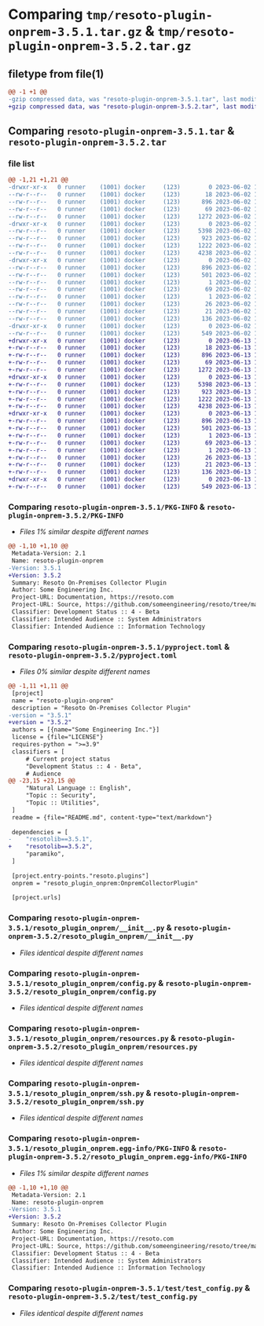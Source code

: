 # Comparing `tmp/resoto-plugin-onprem-3.5.1.tar.gz` & `tmp/resoto-plugin-onprem-3.5.2.tar.gz`

## filetype from file(1)

```diff
@@ -1 +1 @@
-gzip compressed data, was "resoto-plugin-onprem-3.5.1.tar", last modified: Fri Jun  2 14:48:44 2023, max compression
+gzip compressed data, was "resoto-plugin-onprem-3.5.2.tar", last modified: Tue Jun 13 13:05:46 2023, max compression
```

## Comparing `resoto-plugin-onprem-3.5.1.tar` & `resoto-plugin-onprem-3.5.2.tar`

### file list

```diff
@@ -1,21 +1,21 @@
-drwxr-xr-x   0 runner    (1001) docker     (123)        0 2023-06-02 14:48:44.068211 resoto-plugin-onprem-3.5.1/
--rw-r--r--   0 runner    (1001) docker     (123)       18 2023-06-02 14:46:01.000000 resoto-plugin-onprem-3.5.1/MANIFEST.in
--rw-r--r--   0 runner    (1001) docker     (123)      896 2023-06-02 14:48:44.068211 resoto-plugin-onprem-3.5.1/PKG-INFO
--rw-r--r--   0 runner    (1001) docker     (123)       69 2023-06-02 14:46:01.000000 resoto-plugin-onprem-3.5.1/README.md
--rw-r--r--   0 runner    (1001) docker     (123)     1272 2023-06-02 14:46:01.000000 resoto-plugin-onprem-3.5.1/pyproject.toml
-drwxr-xr-x   0 runner    (1001) docker     (123)        0 2023-06-02 14:48:44.068211 resoto-plugin-onprem-3.5.1/resoto_plugin_onprem/
--rw-r--r--   0 runner    (1001) docker     (123)     5398 2023-06-02 14:46:01.000000 resoto-plugin-onprem-3.5.1/resoto_plugin_onprem/__init__.py
--rw-r--r--   0 runner    (1001) docker     (123)      923 2023-06-02 14:46:01.000000 resoto-plugin-onprem-3.5.1/resoto_plugin_onprem/config.py
--rw-r--r--   0 runner    (1001) docker     (123)     1222 2023-06-02 14:46:01.000000 resoto-plugin-onprem-3.5.1/resoto_plugin_onprem/resources.py
--rw-r--r--   0 runner    (1001) docker     (123)     4238 2023-06-02 14:46:01.000000 resoto-plugin-onprem-3.5.1/resoto_plugin_onprem/ssh.py
-drwxr-xr-x   0 runner    (1001) docker     (123)        0 2023-06-02 14:48:44.068211 resoto-plugin-onprem-3.5.1/resoto_plugin_onprem.egg-info/
--rw-r--r--   0 runner    (1001) docker     (123)      896 2023-06-02 14:48:44.000000 resoto-plugin-onprem-3.5.1/resoto_plugin_onprem.egg-info/PKG-INFO
--rw-r--r--   0 runner    (1001) docker     (123)      501 2023-06-02 14:48:44.000000 resoto-plugin-onprem-3.5.1/resoto_plugin_onprem.egg-info/SOURCES.txt
--rw-r--r--   0 runner    (1001) docker     (123)        1 2023-06-02 14:48:44.000000 resoto-plugin-onprem-3.5.1/resoto_plugin_onprem.egg-info/dependency_links.txt
--rw-r--r--   0 runner    (1001) docker     (123)       69 2023-06-02 14:48:44.000000 resoto-plugin-onprem-3.5.1/resoto_plugin_onprem.egg-info/entry_points.txt
--rw-r--r--   0 runner    (1001) docker     (123)        1 2023-06-02 14:47:08.000000 resoto-plugin-onprem-3.5.1/resoto_plugin_onprem.egg-info/not-zip-safe
--rw-r--r--   0 runner    (1001) docker     (123)       26 2023-06-02 14:48:44.000000 resoto-plugin-onprem-3.5.1/resoto_plugin_onprem.egg-info/requires.txt
--rw-r--r--   0 runner    (1001) docker     (123)       21 2023-06-02 14:48:44.000000 resoto-plugin-onprem-3.5.1/resoto_plugin_onprem.egg-info/top_level.txt
--rw-r--r--   0 runner    (1001) docker     (123)      136 2023-06-02 14:48:44.068211 resoto-plugin-onprem-3.5.1/setup.cfg
-drwxr-xr-x   0 runner    (1001) docker     (123)        0 2023-06-02 14:48:44.068211 resoto-plugin-onprem-3.5.1/test/
--rw-r--r--   0 runner    (1001) docker     (123)      549 2023-06-02 14:46:01.000000 resoto-plugin-onprem-3.5.1/test/test_config.py
+drwxr-xr-x   0 runner    (1001) docker     (123)        0 2023-06-13 13:05:46.710459 resoto-plugin-onprem-3.5.2/
+-rw-r--r--   0 runner    (1001) docker     (123)       18 2023-06-13 13:03:04.000000 resoto-plugin-onprem-3.5.2/MANIFEST.in
+-rw-r--r--   0 runner    (1001) docker     (123)      896 2023-06-13 13:05:46.710459 resoto-plugin-onprem-3.5.2/PKG-INFO
+-rw-r--r--   0 runner    (1001) docker     (123)       69 2023-06-13 13:03:04.000000 resoto-plugin-onprem-3.5.2/README.md
+-rw-r--r--   0 runner    (1001) docker     (123)     1272 2023-06-13 13:03:04.000000 resoto-plugin-onprem-3.5.2/pyproject.toml
+drwxr-xr-x   0 runner    (1001) docker     (123)        0 2023-06-13 13:05:46.710459 resoto-plugin-onprem-3.5.2/resoto_plugin_onprem/
+-rw-r--r--   0 runner    (1001) docker     (123)     5398 2023-06-13 13:03:04.000000 resoto-plugin-onprem-3.5.2/resoto_plugin_onprem/__init__.py
+-rw-r--r--   0 runner    (1001) docker     (123)      923 2023-06-13 13:03:04.000000 resoto-plugin-onprem-3.5.2/resoto_plugin_onprem/config.py
+-rw-r--r--   0 runner    (1001) docker     (123)     1222 2023-06-13 13:03:04.000000 resoto-plugin-onprem-3.5.2/resoto_plugin_onprem/resources.py
+-rw-r--r--   0 runner    (1001) docker     (123)     4238 2023-06-13 13:03:04.000000 resoto-plugin-onprem-3.5.2/resoto_plugin_onprem/ssh.py
+drwxr-xr-x   0 runner    (1001) docker     (123)        0 2023-06-13 13:05:46.710459 resoto-plugin-onprem-3.5.2/resoto_plugin_onprem.egg-info/
+-rw-r--r--   0 runner    (1001) docker     (123)      896 2023-06-13 13:05:46.000000 resoto-plugin-onprem-3.5.2/resoto_plugin_onprem.egg-info/PKG-INFO
+-rw-r--r--   0 runner    (1001) docker     (123)      501 2023-06-13 13:05:46.000000 resoto-plugin-onprem-3.5.2/resoto_plugin_onprem.egg-info/SOURCES.txt
+-rw-r--r--   0 runner    (1001) docker     (123)        1 2023-06-13 13:05:46.000000 resoto-plugin-onprem-3.5.2/resoto_plugin_onprem.egg-info/dependency_links.txt
+-rw-r--r--   0 runner    (1001) docker     (123)       69 2023-06-13 13:05:46.000000 resoto-plugin-onprem-3.5.2/resoto_plugin_onprem.egg-info/entry_points.txt
+-rw-r--r--   0 runner    (1001) docker     (123)        1 2023-06-13 13:04:11.000000 resoto-plugin-onprem-3.5.2/resoto_plugin_onprem.egg-info/not-zip-safe
+-rw-r--r--   0 runner    (1001) docker     (123)       26 2023-06-13 13:05:46.000000 resoto-plugin-onprem-3.5.2/resoto_plugin_onprem.egg-info/requires.txt
+-rw-r--r--   0 runner    (1001) docker     (123)       21 2023-06-13 13:05:46.000000 resoto-plugin-onprem-3.5.2/resoto_plugin_onprem.egg-info/top_level.txt
+-rw-r--r--   0 runner    (1001) docker     (123)      136 2023-06-13 13:05:46.714459 resoto-plugin-onprem-3.5.2/setup.cfg
+drwxr-xr-x   0 runner    (1001) docker     (123)        0 2023-06-13 13:05:46.710459 resoto-plugin-onprem-3.5.2/test/
+-rw-r--r--   0 runner    (1001) docker     (123)      549 2023-06-13 13:03:04.000000 resoto-plugin-onprem-3.5.2/test/test_config.py
```

### Comparing `resoto-plugin-onprem-3.5.1/PKG-INFO` & `resoto-plugin-onprem-3.5.2/PKG-INFO`

 * *Files 1% similar despite different names*

```diff
@@ -1,10 +1,10 @@
 Metadata-Version: 2.1
 Name: resoto-plugin-onprem
-Version: 3.5.1
+Version: 3.5.2
 Summary: Resoto On-Premises Collector Plugin
 Author: Some Engineering Inc.
 Project-URL: Documentation, https://resoto.com
 Project-URL: Source, https://github.com/someengineering/resoto/tree/main/plugins/onelogin
 Classifier: Development Status :: 4 - Beta
 Classifier: Intended Audience :: System Administrators
 Classifier: Intended Audience :: Information Technology
```

### Comparing `resoto-plugin-onprem-3.5.1/pyproject.toml` & `resoto-plugin-onprem-3.5.2/pyproject.toml`

 * *Files 0% similar despite different names*

```diff
@@ -1,11 +1,11 @@
 [project]
 name = "resoto-plugin-onprem"
 description = "Resoto On-Premises Collector Plugin"
-version = "3.5.1"
+version = "3.5.2"
 authors = [{name="Some Engineering Inc."}]
 license = {file="LICENSE"}
 requires-python = ">=3.9"
 classifiers = [
     # Current project status
     "Development Status :: 4 - Beta",
     # Audience
@@ -23,15 +23,15 @@
     "Natural Language :: English",
     "Topic :: Security",
     "Topic :: Utilities",
 ]
 readme = {file="README.md", content-type="text/markdown"}
 
 dependencies = [
-    "resotolib==3.5.1",
+    "resotolib==3.5.2",
     "paramiko",
 ]
 
 [project.entry-points."resoto.plugins"]
 onprem = "resoto_plugin_onprem:OnpremCollectorPlugin"
 
 [project.urls]
```

### Comparing `resoto-plugin-onprem-3.5.1/resoto_plugin_onprem/__init__.py` & `resoto-plugin-onprem-3.5.2/resoto_plugin_onprem/__init__.py`

 * *Files identical despite different names*

### Comparing `resoto-plugin-onprem-3.5.1/resoto_plugin_onprem/config.py` & `resoto-plugin-onprem-3.5.2/resoto_plugin_onprem/config.py`

 * *Files identical despite different names*

### Comparing `resoto-plugin-onprem-3.5.1/resoto_plugin_onprem/resources.py` & `resoto-plugin-onprem-3.5.2/resoto_plugin_onprem/resources.py`

 * *Files identical despite different names*

### Comparing `resoto-plugin-onprem-3.5.1/resoto_plugin_onprem/ssh.py` & `resoto-plugin-onprem-3.5.2/resoto_plugin_onprem/ssh.py`

 * *Files identical despite different names*

### Comparing `resoto-plugin-onprem-3.5.1/resoto_plugin_onprem.egg-info/PKG-INFO` & `resoto-plugin-onprem-3.5.2/resoto_plugin_onprem.egg-info/PKG-INFO`

 * *Files 1% similar despite different names*

```diff
@@ -1,10 +1,10 @@
 Metadata-Version: 2.1
 Name: resoto-plugin-onprem
-Version: 3.5.1
+Version: 3.5.2
 Summary: Resoto On-Premises Collector Plugin
 Author: Some Engineering Inc.
 Project-URL: Documentation, https://resoto.com
 Project-URL: Source, https://github.com/someengineering/resoto/tree/main/plugins/onelogin
 Classifier: Development Status :: 4 - Beta
 Classifier: Intended Audience :: System Administrators
 Classifier: Intended Audience :: Information Technology
```

### Comparing `resoto-plugin-onprem-3.5.1/test/test_config.py` & `resoto-plugin-onprem-3.5.2/test/test_config.py`

 * *Files identical despite different names*

